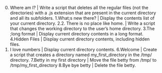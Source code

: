 0. Where am I? | Write a script that deletes all the regular files (not the directories) with a .js extension that are present in the current directory and all its subfolders.
1.What;s new there? | Display the contents list of your current directory.
2.2. There is no place like home. | Write a script that changes the working directory to the user’s home directory.
3.The ;long format | Display current directory contents in a long format.
4.Hidden Files | Display current directory contents, including hidden files.
5. I love numbers | Display current directory contents.
6.Welcome | Create a script that creates a directory named my_first_directory in the /tmp/ directory.
7.Betty in my first directory | Move the file betty from /tmp/ to /tmp/my_first_directory
8.Bye bye betty | Delete the file betty.
